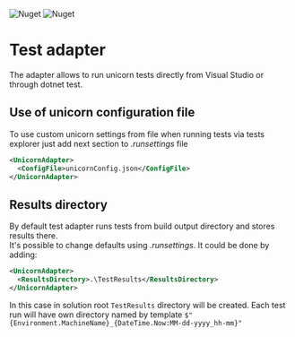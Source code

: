 ![Nuget](https://img.shields.io/nuget/v/Unicorn.TestAdapter?style=plastic) ![Nuget](https://img.shields.io/nuget/dt/Unicorn.TestAdapter?style=plastic)

# Test adapter

The adapter allows to run unicorn tests directly from Visual Studio or through dotnet test.

## Use of unicorn configuration file

To use custom unicorn settings from file when running tests via tests explorer just add next section to _.runsettings_ file
```xml
<UnicornAdapter>
  <ConfigFile>unicornConfig.json</ConfigFile>
</UnicornAdapter>
```

## Results directory
By default test adapter runs tests from build output directory and stores results there.  
It's possible to change defaults using _.runsettings_. It could be done by adding:
```xml
<UnicornAdapter>
  <ResultsDirectory>.\TestResults</ResultsDirectory>
</UnicornAdapter>
```

In this case in solution root `TestResults` directory will be created. Each test run will have own directory named by template `$"{Environment.MachineName}_{DateTime.Now:MM-dd-yyyy_hh-mm}"`